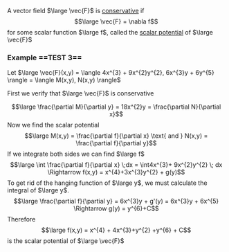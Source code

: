 A vector field $\large \vec{F}$ is <u>conservative</u> if
$$\large \vec{F} = \nabla f$$
for some scalar function $\large f$, called the <u>scalar potential</u> of $\large \vec{F}$

### Example **==TEST 3==**

Let $\large \vec{F}(x,y) = \langle 4x^{3} + 9x^{2}y^{2}, 6x^{3}y + 6y^{5} \rangle = \langle M(x,y), N(x,y) \rangle$

First we verify that $\large \vec{F}$ is conservative

$$\large \frac{\partial M}{\partial y} = 18x^{2}y = \frac{\partial N}{\partial x}$$
Now we find the scalar potential
$$\large M(x,y) = \frac{\partial f}{\partial x} \text{ and } N(x,y) = \frac{\partial f}{\partial y}$$
If we integrate both sides we can find $\large f$
$$\large \int \frac{\partial f}{\partial x} \;dx = \int4x^{3}+ 9x^{2}y^{2} \; dx \Rightarrow f(x,y) = x^{4}+3x^{3}y^{2} + g(y)$$
To get rid of the hanging function of $\large y$, we must calculate the integral of $\large y$.
$$\large \frac{\partial f}{\partial y} = 6x^{3}y + g'(y) = 6x^{3}y + 6x^{5} \Rightarrow g(y) = y^{6}+C$$
Therefore
$$\large f(x,y) = x^{4} + 4x^{3}+y^{2} +y^{6} + C$$
is the scalar potential of $\large \vec{F}$